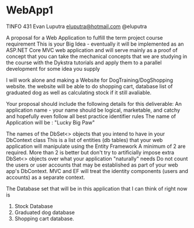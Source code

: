 # WebApp1
 
TINFO 431 
Evan Luputra
eluputra@hotmail.com
@eluputra

A proposal for a Web Application to fulfill the term project course requirement
This is your Big Idea - eventually it will be implemented as an ASP.NET Core MVC web application and will serve mainly as a proof of concept that you can take the mechanical concepts that we are studying in the course with the Dykstra tutorials and apply them to a parallel development for some idea you supply

I will work alone and making a Website for DogTraining/DogShopping website. 
the website will be able to do shopping cart, database list of graduated dog as well as calculating stock if it still avaliable. 


Your proposal should include the following details for this deliverable:
An application name - your name should be logical, marketable, and catchy and hopefully even follow all best practice identifier rules 
The name of Application will be : "Lucky Big Paw"

The names of the DbSet<> objects that you intend to have in your DbContext class
This is a list of entities (db tables) that your web application will manipulate using the Entity Framework
A minimum of 2 are required. More than 2 is better but don't try to artificially impose extra DbSet<> objects over what your application "naturally" needs
Do not count the users or user accounts that may be established as part of your web app's DbContext. MVC and EF will treat the identity components (users and accounts) as a separate context.

The Database set that will be in this application that I can think of right now is
1. Stock Database
2. Graduated dog database
3. Shopping cart database.